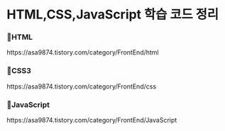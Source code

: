 <h1>HTML,CSS,JavaScript 학습 코드 정리</h1>

<h3>🌰HTML</h3>
https://asa9874.tistory.com/category/FrontEnd/html
<h3>🌰CSS3</h3>
https://asa9874.tistory.com/category/FrontEnd/css
<h3>🌰JavaScript</h3>
https://asa9874.tistory.com/category/FrontEnd/JavaScript

